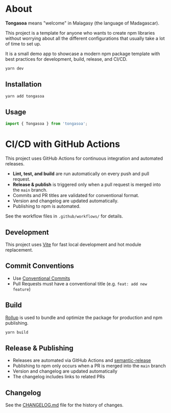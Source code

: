 # About

**Tongasoa** means "welcome" in Malagasy (the language of Madagascar).

This project is a template for anyone who wants to create npm libraries without worrying about all the different configurations that usually take a lot of time to set up.

It is a small demo app to showcase a modern npm package template with best practices for development, build, release, and CI/CD.

```bash
yarn dev
```

## Installation

```bash
yarn add tongasoa
```

## Usage

```js
import { Tongasoa } from 'tongasoa';
```

# CI/CD with GitHub Actions

This project uses GitHub Actions for continuous integration and automated releases.

- **Lint, test, and build** are run automatically on every push and pull request.
- **Release & publish** is triggered only when a pull request is merged into the `main` branch.
- Commits and PR titles are validated for conventional format.
- Version and changelog are updated automatically.
- Publishing to npm is automated.

See the workflow files in `.github/workflows/` for details.

## Development

This project uses [Vite](https://vitejs.dev/) for fast local development and hot module replacement.

## Commit Conventions

- Use [Conventional Commits](https://www.conventionalcommits.org/en/v1.0.0/)
- Pull Requests must have a conventional title (e.g. `feat: add new feature`)

## Build

[Rollup](https://rollupjs.org/) is used to bundle and optimize the package for production and npm publishing.

```bash
yarn build
```

## Release & Publishing

- Releases are automated via GitHub Actions and [semantic-release](https://semantic-release.gitbook.io/semantic-release/)
- Publishing to npm only occurs when a PR is merged into the `main` branch
- Version and changelog are updated automatically
- The changelog includes links to related PRs

## Changelog

See the [CHANGELOG.md](https://github.com/tiavina-mika/tongasoa/blob/main/CHANGELOG.md) file for the history of changes.

